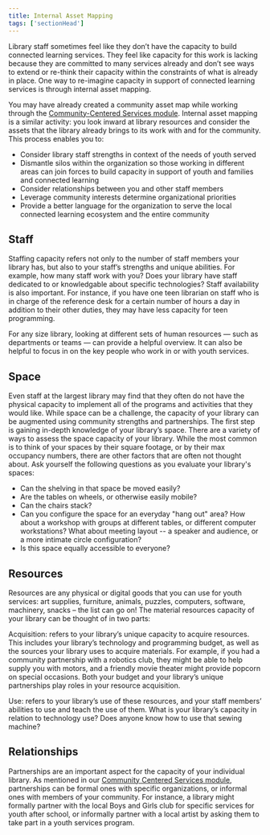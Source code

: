 ```yaml
---
title: Internal Asset Mapping 
tags: ['sectionHead']
---
```


Library staff sometimes feel like they don’t have the capacity to build connected learning services. They feel like capacity for this work is lacking because they are committed to many services already and don’t see ways to extend or re-think their capacity within the constraints of what is already in place. One way to re-imagine capacity in support of connected learning services is through internal asset mapping. 

You may have already created a community asset map while working through the [Community-Centered Services module](../../community-centered/). Internal asset mapping is a similar activity: you look inward at library resources and consider the assets that the library already brings to its work with and for the community. This process enables you to: 

- Consider library staff strengths in context of the needs of youth served
- Dismantle silos within the organization so those working in different areas can join forces to build capacity in support of youth and families and connected learning
- Consider relationships between you and other staff members
- Leverage community interests determine organizational priorities
- Provide a better language for the organization to serve the local connected learning ecosystem and the entire community

## Staff

Staffing capacity refers not only to the number of staff members your library has, but also to your staff’s strengths and unique abilities. For example, how many staff work with you? Does your library have staff dedicated to or knowledgable about specific technologies? Staff availability is also important. For instance, if you have one teen librarian on staff who is in charge of the reference desk for a certain number of hours a day in addition to their other duties, they may have less capacity for teen programming.

For any size library, looking at different sets of human resources — such as departments or teams — can provide a helpful overview. It can also be helpful to focus in on the key people who work in or with youth services.

## Space

Even staff at the largest library may find that they often do not have the physical capacity to implement all of the programs and activities that they would like. While space can be a challenge, the capacity of your library can be augmented using community strengths and partnerships. The first step is gaining in-depth knowledge of your library’s space.
There are a variety of ways to assess the space capacity of your library. While the most common is to think of your spaces by their square footage, or by their max occupancy numbers, there are other factors that are often not thought about. Ask yourself the following questions as you evaluate your library's spaces: 
* Can the shelving in that space be moved easily? 
* Are the tables on wheels, or otherwise easily mobile? 
* Can the chairs stack?
* Can you configure the space for an everyday "hang out" area? How about a workshop with groups at different tables, or different computer workstations? What about meeting layout -- a speaker and audience, or a more intimate circle configuration? 
* Is this space equally accessible to everyone?
## Resources
Resources are any physical or digital goods that you can use for youth services: art supplies, furniture, animals, puzzles, computers, software, machinery, snacks – the list can go on! The material resources capacity of your library can be thought of in two parts: 

Acquisition: refers to your library’s unique capacity to acquire resources. This includes your library’s technology and programming budget, as well as the sources your library uses to acquire materials. For example, if you had a community partnership with a robotics club, they might be able to help supply you with motors, and a friendly movie theater might provide popcorn on special occasions. Both your budget and your library’s unique partnerships play roles in your resource acquisition.

Use: refers to your library’s use of these resources, and your staff members’ abilities to use and teach the use of them. What is your library’s capacity in relation to technology use? Does anyone know how to use that sewing machine? 
 
## Relationships
Partnerships are an important aspect for the capacity of your individual library. As mentioned in our [Community Centered Services module](), partnerships can be formal ones with specific organizations, or informal ones with members of your community. For instance, a library might formally partner with the local Boys and Girls club for specific services for youth after school, or informally partner with a local artist by asking them to take part in a youth services program.

